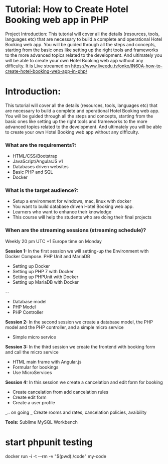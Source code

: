# Tutorial: How to Create Hotel Booking web app in PHP
Project Introduction:
This tutorial will cover all the details (resources, tools, languages etc) that are necessary to build a complete and operational Hotel Booking web app. You will be guided through all the steps and concepts, starting from the basic ones like setting up the right tools and frameworks to the more advanced topics related to the development. And ultimately you will be able to create your own Hotel Booking web app without any difficulty.
It is Live streamed on https://www.liveedu.tv/onko/lN60A-how-to-create-hotel-booking-web-app-in-php/

# Introduction:

This tutorial will cover all the details (resources, tools, languages etc) that are necessary to build a complete and operational Hotel Booking web app. You will be guided through all the steps and concepts, starting from the basic ones like setting up the right tools and frameworks to the more advanced topics related to the development. And ultimately you will be able to create your own Hotel Booking web app without any difficulty.

### What are the requirements?: 

* HTML/CSS/Bootstrap
* JavaScript/AngularJS v1
* Databases driven websites
* Basic PHP and SQL
* Docker

### What is the target audience?:

* Setup a environment for windows, mac, linux with docker
* You want to build database driven Hotel Booking web app.
* Learners who want to enhance their knowledge
* This course will help the students who are doing their final projects 

### When are the streaming sessions (streaming schedule)?

Weekly 20 pm UTC +1 Europe time on Monday

**Session 1:** In the first session we will setting-up the Environment with Docker Compose. PHP Unit and MariaDB 

* Setting up Docker
* Setting up PHP 7 with Docker
* Setting up PHPUnit with Docker
* Setting up MariaDB with Docker

-- 
* Database model
* PHP Model
* PHP Controller

**Session 2:** In the second session we create a database model, the PHP model and the PHP controller, and a simple micro service

* Simple micro service

**Session 3:** In the third session we create the frontend with booking form and call the micro service

* HTML main frame with Angular.js
* Formular for bookings
* Use MicroServices

**Session 4:** In this session we create a cancelation and edit form for booking

* Create cancelation from add cancelation rules
* Create edit form
* Create a user profile

_.. on going _
Create rooms and rates, cancelation policies, avaibility 

**Tools:**
Sublime
MySQL Workbench


# start phpunit testing
docker run -i -t --rm -v "$(pwd):/code" my-code